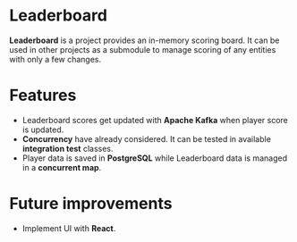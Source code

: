 # Leaderboard
**Leaderboard** is a project provides an in-memory scoring board.
It can be used in other projects as a submodule to manage scoring of any entities with only a few changes.

# Features
- Leaderboard scores get updated with **Apache Kafka** when player score is updated.
- **Concurrency** have already considered. It can be tested in available **integration test** classes.
- Player data is saved in **PostgreSQL** while Leaderboard data is managed in a **concurrent map**.

# Future improvements
- Implement UI with **React**.
